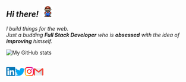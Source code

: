 ## _Hi there!_&nbsp;&nbsp;<img src="https://github.com/dakshkhetan/dakshkhetan/blob/master/Assets/Mario_Hello_Big.gif" width="30px">

<p>
  <em>
    I build things for the web.
    <br />
    Just a budding <b>Full Stack Developer</b> 
    who is <b>obsessed</b> with the idea of <b>improving</b> himself.
  </em>
</p>

![My GitHub stats](https://github-readme-stats.vercel.app/api?username=dakshkhetan&show_icons=true&hide_border=true)

<br />

<a href="https://in.linkedin.com/in/dakshkhetan" target='_blank'>
  <img
    align="left"
    alt="Daksh Khetan | Linkedin"
    width="24px"
    src="https://github.com/dakshkhetan/dakshkhetan/blob/master/Assets/Linkedin.svg"
  />
</a>

<a href="https://twitter.com/dakshkhetan" target='_blank'>
  <img
    align="left"
    alt="Daksh Khetan | Twitter"
    width="26px"
    src="https://github.com/dakshkhetan/dakshkhetan/blob/master/Assets/Twitter.svg"
  />
</a>

<a href="https://www.instagram.com/dakshkhetan" target='_blank'>
  <img
    align="left"
    alt="Daksh Khetan | Instagram"
    width="24px"
    src="https://github.com/dakshkhetan/dakshkhetan/blob/master/Assets/Instagram.svg"
  />
</a>

<a href="mailto:2012daksh@gmail.com" target='_blank'>
  <img
    align="left"
    alt="Daksh Khetan | Gmail"
    width="26px"
    src="https://github.com/dakshkhetan/dakshkhetan/blob/master/Assets/Gmail.svg"
  />
</a>

<!-- Here are some ideas to get you started:

- 🔭 I’m currently working on ...
- 🌱 I’m currently learning ...
- 👯 I’m looking to collaborate on ...
- 🤔 I’m looking for help with ...
- 💬 Ask me about ...
- 📫 How to reach me: ...
- 😄 Pronouns: ...
- ⚡ Fun fact: ...
 -->
